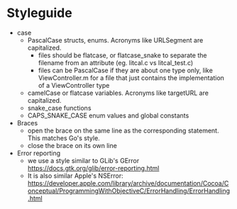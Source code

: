 # Styleguide

* case
  * PascalCase structs, enums. Acronyms like URLSegment are capitalized.
    * files should be flatcase, or flatcase_snake to separate the filename from an attribute (eg. litcal.c vs litcal_test.c)
    * files can be PascalCase if they are about one type only, like ViewController.m for a file that just contains the implementation of a ViewController type
  * camelCase or flatcase variables. Acronyms like targetURL are capitalized.
  * snake_case functions
  * CAPS_SNAKE_CASE enum values and global constants
* Braces
    * open the brace on the same line as the corresponding statement. This matches Go's style.
    * close the brace on its own line
* Error reporting
    * we use a style similar to GLib's GError https://docs.gtk.org/glib/error-reporting.html
    * It is also similar Apple's NSError: https://developer.apple.com/library/archive/documentation/Cocoa/Conceptual/ProgrammingWithObjectiveC/ErrorHandling/ErrorHandling.html


